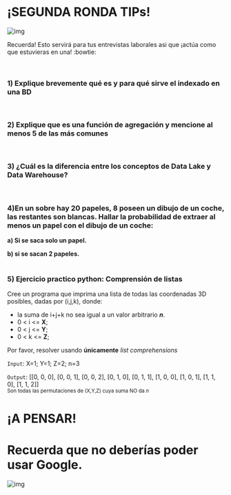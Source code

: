 # ¡SEGUNDA RONDA TIPs!
![img](https://media.tenor.com/CgGUXc-LDc4AAAAC/hacker-pc.gif)


Recuerda! Esto servirá para tus entrevistas laborales asi que ¡actúa como que estuvieras en una! :bowtie:

<br>

### **1) Explique brevemente qué es y para qué sirve el indexado en una BD**
<br>

### **2) Explique que es una función de agregación y mencione al menos 5 de las más comunes**
<br>

### **3) ¿Cuál es la diferencia entre los conceptos de Data Lake y Data Warehouse?**
<br>

### **4)En un sobre hay 20 papeles, 8 poseen un dibujo de un coche, las restantes son blancas. Hallar la probabilidad de extraer al menos un papel con el dibujo de un coche:**

**a) Si se saca solo un papel.**  

**b) si se sacan 2 papeles.**  
<br>

### **5) Ejercicio practico python: Comprensión de listas**

Cree un programa que imprima una lista de todas las coordenadas 3D posibles, dadas por (i,j,k), donde:  
- la suma de i+j+k no sea igual a un valor arbitrario **_n_**.
- 0 < i <= **X**;  
- 0 < j <= **Y**;  
- 0 < k <= **Z**;  

Por favor, resolver usando **únicamente** _list comprehensions_

   
`Input`: X=1; Y=1; Z=2; n=3  

`Output`: [[0, 0, 0], [0, 0, 1], [0, 0, 2], [0, 1, 0], [0, 1, 1], [1, 0, 0], [1, 0, 1],  [1, 1, 0],  [1, 1, 2]]  
<sub>Son todas las permutaciones de (X,Y,Z) cuya suma NO da _n_</sub>

# ¡A PENSAR!

# Recuerda que no deberías poder usar Google. 
![img](https://thumbs.gfycat.com/KaleidoscopicFaintHind-size_restricted.gif)
